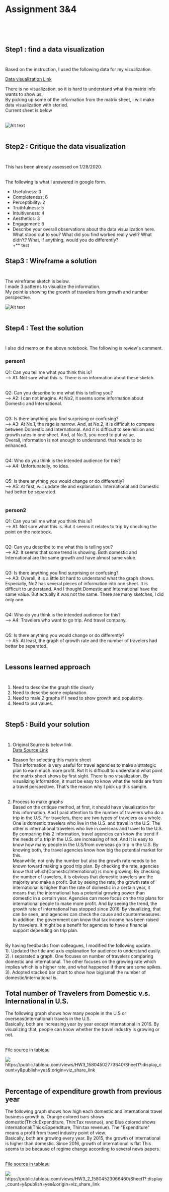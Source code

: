 # Assignment 3&4 <br><br><br>

## Step1 : find a data visualization<br><br>

Based on the instruction, I used the following data for my visualization.<br>

[Data visualization Link](https://www.ustravel.org/system/files/media_root/document/Research_Fact-Sheet_US-Travel-and-Tourism-Overview.pdf)<br>

There is no visualization, so it is hard to understand what this matrix info wants to show us. <br>
By picking up some of the information from the matrix sheet, I will make data visualization with storied.<br>
Current sheet is below<br><br>

![Alt text](/Sheet_info_Assignment3_4.png)<br><br>


## Step2 : Critique the data visualization<br><br>

This has been already assessed on 1/28/2020.<br><br>

The following is what I answered in google form.<br>
* Usefulness: 3
* Completeness: 6
* Perceptibility: 2
* Truthfulness: 5
* Intuitiveness: 4
* Aesthetics: 3
* Engagement: 6
* Describe your overall observations about the data visualization here. What stood out to you? What did you find worked really well? What didn't? What, if anything, would you do differently?<br>
+** test


## Stap3 : Wireframe a solution<br><br>

The wireframe sketch is below.<br> 
I made 3 patterns to visualize the information.<br>
My point is showing the growth of travelers from growth and number perspective.<br>

![Alt text](/Wireframe.jpeg)<br><br>

## Step4 : Test the solution<br><br>

I also did memo on the above notebook. The following is review's comment.<br>

### person1<br>
Q1: Can you tell me what you think this is?<br>
--> A1: Not sure what this is. There is no information about these sketch.<br><br>

Q2: Can you describe to me what this is telling you?<br>
--> A2: I can not imagine. At No2, it seems some information about Domestic and International.<br><br>

Q3: Is there anything you find surprising or confusing?<br>
--> A3: At No.1, the rage is narrow. And, at No.2, it is difficult to compare between Domestic and International. And it is difficult to see million and growth rates in one sheet. And, at No.3, you need to put value.<br>
        Overall, information is not enough to understand. that needs to be enhanced.<br><br>

Q4: Who do you think is the intended audience for this?<br>
--> A4: Unfortunatelly, no idea.<br><br>

Q5: Is there anything you would change or do differently?<br>
--> A5: At first, will update tile and explanation. International and Domestic had better be separated.<br><br>

### person2<br>
Q1: Can you tell me what you think this is?<br>
--> A1: Not sure what this is. But it seems it relates to trip by checking the point on the notebook.<br><br>

Q2: Can you describe to me what this is telling you?<br>
--> A2: It seems that some trend is showing. Both domestic and International are the same growth and have almost same value.<br><br>

Q3: Is there anything you find surprising or confusing?<br>
--> A3: Overall, it is a little bit hard to understand what the graph shows. Especially, No2 has several pieces of information into one sheet. It is difficult to understand. And I thought Domestic and International have the same value. But actually it was not the same. There are many sketches, I did only one.<br><br>

Q4: Who do you think is the intended audience for this?<br>
--> A4: Travelers who want to go trip. And travel company.<br><br>

Q5: Is there anything you would change or do differently?<br>
--> A5: At least, the graph of growth rate and the number of travelers had better be separated.<br><br>

##  Lessons learned approach<br><br>
1. Need to describe the graph title clearly
2. Need to describe some explanation.
3. Need to male 2 graphs if I need to show growth and popularity.
4. Need to put values.<br><br>


## Step5 : Build your solution<br><br>
1. Original Source is below link.<br>
[Data Source Link](https://www.ustravel.org/system/files/media_root/document/Research_Fact-Sheet_US-Travel-and-Tourism-Overview.pdf)<br>
* Reason for selecting this matrix sheet<br>
This information is very useful for travel agencies to make a strategic plan to earn much more profit. But It is difficult to understand what point the matrix sheet shows by first sight. There is no visualization. By visualizing information, it must be easy to know what the rends are from a travel perspective. That's the reason why I pick up this sample.<br><br>

2. Process to make graphs<br>
Based on the critique method, at first, it should have visualization for this information. And I paid attention to the number of travelers who do a trip in the U.S.  For travelers, there are two types of travelers as a whole. One is domestic travelers who live in the U.S. and travel in the U.S. The other is international travelers who live in overseas and travel to the U.S.<br>
By comparing this 2 information, travel agencies can know the trend if the needs of a trip in the U.S. are increasing of not. And It is easy to know how many people in the U.S/from overseas go trip in the U.S. By knowing both, the travel agencies know how big the potential market for this. <br>
Meanwhile, not only the number but also the growth rate needs to be known toward making a good trip plan.  By checking the rate, agencies know that which(Domestic/International) is more growing. By checking the number of travelers, it is obvious that domestic travelers are the majority and make a profit. But by seeing the rate, the growth rate of international is higher than the rate of domestic in a certain year, it means that the international has a potential growing power than domestic in a certain year. Agencies can more focus on the trip plans for international people to make more profit. And by seeing the trend, the growth rate of international has stopped since 2016. By visualizing, that can be seen, and agencies can check the cause and countermeasures. <br>
In addition, the government can know that tax income has been raised by travelers. It might be a benefit for agencies to have a financial support depending on trip plan.<br><br>

By having feedbacks from colleagues, I modified the following update.<br>
1). Updated the title and axis explanation for audience to understand easily.<br>
2). I separated a graph. One focuses on number of travelers comparing domestic and international. The other focuses on the growing rate which implies which is a higher rate, and what happened if there are some spikes.<br>
3). Adopted stacked bar chart to show how big/small the number of domestic/international is.<br> 


## Total number of Travelers from Domestic v.s. International in U.S.<br>
The following graph shows how many people in the U.S or overseas(international) travels in the U.S.<br>
Basically, both are increasing year by year except international in 2016. By visualizing that, people can know whether the travel industry is growing or not.<br><br>

[File source in tableau](https://public.tableau.com/views/HW3_15804502773640/Sheet1?:display_count=y&publish=yes&:origin=viz_share_link)

<div class='tableauPlaceholder' id='viz1580501108089' style='position: relative'><noscript><a href='#'><img alt=' ' src='https:&#47;&#47;public.tableau.com&#47;static&#47;images&#47;HW&#47;HW3_15804502773640&#47;Sheet1&#47;1_rss.png' style='border: none' /></a></noscript><object class='tableauViz'  style='display:none;'><param name='host_url' value='https%3A%2F%2Fpublic.tableau.com%2F' /> <param name='embed_code_version' value='3' /> <param name='site_root' value='' /><param name='name' value='HW3_15804502773640&#47;Sheet1' /><param name='tabs' value='no' /><param name='toolbar' value='yes' /><param name='static_image' value='https:&#47;&#47;public.tableau.com&#47;static&#47;images&#47;HW&#47;HW3_15804502773640&#47;Sheet1&#47;1.png' /> <param name='animate_transition' value='yes' /><param name='display_static_image' value='yes' /><param name='display_spinner' value='yes' /><param name='display_overlay' value='yes' /><param name='display_count' value='yes' /><param name='filter' value='publish=yes' /></object></div>https://public.tableau.com/views/HW3_15804502773640/Sheet1?:display_count=y&publish=yes&:origin=viz_share_link                

<script type='text/javascript'>                    var divElement = document.getElementById('viz1580501108089');                    var vizElement = divElement.getElementsByTagName('object')[0];                    vizElement.style.width='100%';vizElement.style.height=(divElement.offsetWidth*0.75)+'px';                    var scriptElement = document.createElement('script');                    scriptElement.src = 'https://public.tableau.com/javascripts/api/viz_v1.js';                    vizElement.parentNode.insertBefore(scriptElement, vizElement);                </script><br><br>

## Percentage of expenditure growth from previous year<br>
The following graph shows how high each domestic and international travel business growth is. Orange colored bars shows domestic(Thick:Expenditure, Thin:Tax revenue), and Blue colored shows international(Thick:Expenditure, Thin:tax revenue). The "Expenditure" means a profit from travel industry point of view. <br>
Basically, both are growing every year. By 2015, the growth of international is higher than domestic. Since 2016, growth of international is flat This seems to be because of regime change according to several news papers. <br><br>

[File source in tableau](https://public.tableau.com/views/HW3_2_15804523066460/Sheet1?:display_count=y&publish=yes&:origin=viz_share_link)

<div class='tableauPlaceholder' id='viz1580514702025' style='position: relative'><noscript><a href='#'><img alt=' ' src='https:&#47;&#47;public.tableau.com&#47;static&#47;images&#47;HW&#47;HW3_2_15804523066460&#47;Sheet1&#47;1_rss.png' style='border: none' /></a></noscript><object class='tableauViz'  style='display:none;'><param name='host_url' value='https%3A%2F%2Fpublic.tableau.com%2F' /> <param name='embed_code_version' value='3' /> <param name='site_root' value='' /><param name='name' value='HW3_2_15804523066460&#47;Sheet1' /><param name='tabs' value='no' /><param name='toolbar' value='yes' /><param name='static_image' value='https:&#47;&#47;public.tableau.com&#47;static&#47;images&#47;HW&#47;HW3_2_15804523066460&#47;Sheet1&#47;1.png' /> <param name='animate_transition' value='yes' /><param name='display_static_image' value='yes' /><param name='display_spinner' value='yes' /><param name='display_overlay' value='yes' /><param name='display_count' value='yes' /><param name='filter' value='publish=yes' /></object></div> https://public.tableau.com/views/HW3_2_15804523066460/Sheet1?:display_count=y&publish=yes&:origin=viz_share_link

<script type='text/javascript'>                    var divElement = document.getElementById('viz1580514702025');                    var vizElement = divElement.getElementsByTagName('object')[0];                    vizElement.style.width='100%';vizElement.style.height=(divElement.offsetWidth*0.75)+'px';                    var scriptElement = document.createElement('script');                    scriptElement.src = 'https://public.tableau.com/javascripts/api/viz_v1.js';                    vizElement.parentNode.insertBefore(scriptElement, vizElement);                </script>

